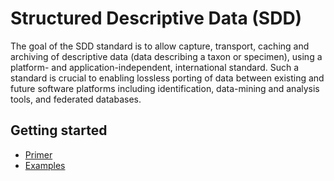 # Structured Descriptive Data (SDD)

The goal of the SDD standard is to allow capture, transport, caching and archiving of descriptive data (data describing a taxon or specimen), using a platform- and application-independent, international standard. Such a standard is crucial to enabling lossless porting of data between existing and future software platforms including identification, data-mining and analysis tools, and federated databases.

## Getting started

- [Primer](./primer/)
- [Examples](./examples/)
